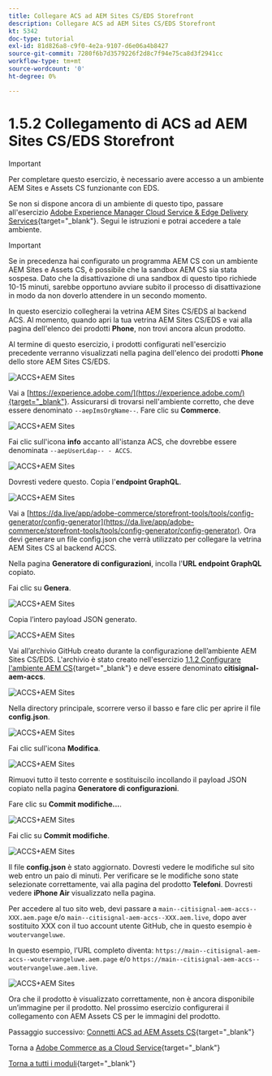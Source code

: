 ```yaml
---
title: Collegare ACS ad AEM Sites CS/EDS Storefront
description: Collegare ACS ad AEM Sites CS/EDS Storefront
kt: 5342
doc-type: tutorial
exl-id: 81d826a8-c9f0-4e2a-9107-d6e06a4b8427
source-git-commit: 7280f6b7d3579226f2d8c7f94e75ca8d3f2941cc
workflow-type: tm+mt
source-wordcount: '0'
ht-degree: 0%

---
```


# 1.5.2 Collegamento di ACS ad AEM Sites CS/EDS Storefront

>[!IMPORTANT]
>
>Per completare questo esercizio, è necessario avere accesso a un ambiente AEM Sites e Assets CS funzionante con EDS.
>
>Se non si dispone ancora di un ambiente di questo tipo, passare all&#39;esercizio [Adobe Experience Manager Cloud Service &amp; Edge Delivery Services](./../../../modules/asset-mgmt/module2.1/aemcs.md){target="_blank"}. Segui le istruzioni e potrai accedere a tale ambiente.

>[!IMPORTANT]
>
>Se in precedenza hai configurato un programma AEM CS con un ambiente AEM Sites e Assets CS, è possibile che la sandbox AEM CS sia stata sospesa. Dato che la disattivazione di una sandbox di questo tipo richiede 10-15 minuti, sarebbe opportuno avviare subito il processo di disattivazione in modo da non doverlo attendere in un secondo momento.

In questo esercizio collegherai la vetrina AEM Sites CS/EDS al backend ACS. Al momento, quando apri la tua vetrina AEM Sites CS/EDS e vai alla pagina dell&#39;elenco dei prodotti **Phone**, non trovi ancora alcun prodotto.

Al termine di questo esercizio, i prodotti configurati nell&#39;esercizio precedente verranno visualizzati nella pagina dell&#39;elenco dei prodotti **Phone** dello store AEM Sites CS/EDS.

![ACCS+AEM Sites](./images/accsaemsites0.png)

Vai a [https://experience.adobe.com/](https://experience.adobe.com/){target="_blank"}. Assicurarsi di trovarsi nell&#39;ambiente corretto, che deve essere denominato `--aepImsOrgName--`. Fare clic su **Commerce**.

![ACCS+AEM Sites](./images/accsaemsites1.png)

Fai clic sull&#39;icona **info** accanto all&#39;istanza ACS, che dovrebbe essere denominata `--aepUserLdap-- - ACCS`.

![ACCS+AEM Sites](./images/accsaemsites2.png)

Dovresti vedere questo. Copia l&#39;**endpoint GraphQL**.

![ACCS+AEM Sites](./images/accsaemsites3.png)

Vai a [https://da.live/app/adobe-commerce/storefront-tools/tools/config-generator/config-generator](https://da.live/app/adobe-commerce/storefront-tools/tools/config-generator/config-generator). Ora devi generare un file config.json che verrà utilizzato per collegare la vetrina AEM Sites CS al backend ACCS.

Nella pagina **Generatore di configurazioni**, incolla l&#39;**URL endpoint GraphQL** copiato.

Fai clic su **Genera**.

![ACCS+AEM Sites](./images/accsaemsites4.png)

Copia l’intero payload JSON generato.

![ACCS+AEM Sites](./images/accsaemsites5.png)

Vai all’archivio GitHub creato durante la configurazione dell’ambiente AEM Sites CS/EDS. L&#39;archivio è stato creato nell&#39;esercizio [1.1.2 Configurare l&#39;ambiente AEM CS](./../../../modules/asset-mgmt/module2.1/ex3.md){target="_blank"} e deve essere denominato **citisignal-aem-accs**.

![ACCS+AEM Sites](./images/accsaemsites6.png)

Nella directory principale, scorrere verso il basso e fare clic per aprire il file **config.json**.

![ACCS+AEM Sites](./images/accsaemsites7.png)

Fai clic sull&#39;icona **Modifica**.

![ACCS+AEM Sites](./images/accsaemsites8.png)

Rimuovi tutto il testo corrente e sostituiscilo incollando il payload JSON copiato nella pagina **Generatore di configurazioni**.

Fare clic su **Commit modifiche...**.

![ACCS+AEM Sites](./images/accsaemsites9.png)

Fai clic su **Commit modifiche**.

![ACCS+AEM Sites](./images/accsaemsites10.png)

Il file **config.json** è stato aggiornato. Dovresti vedere le modifiche sul sito web entro un paio di minuti. Per verificare se le modifiche sono state selezionate correttamente, vai alla pagina del prodotto **Telefoni**. Dovresti vedere **iPhone Air** visualizzato nella pagina.

Per accedere al tuo sito web, devi passare a `main--citisignal-aem-accs--XXX.aem.page` e/o `main--citisignal-aem-accs--XXX.aem.live`, dopo aver sostituito XXX con il tuo account utente GitHub, che in questo esempio è `woutervangeluwe`.

In questo esempio, l’URL completo diventa:
`https://main--citisignal-aem-accs--woutervangeluwe.aem.page` e/o `https://main--citisignal-aem-accs--woutervangeluwe.aem.live`.

![ACCS+AEM Sites](./images/accsaemsites11.png)

Ora che il prodotto è visualizzato correttamente, non è ancora disponibile un’immagine per il prodotto. Nel prossimo esercizio configurerai il collegamento con AEM Assets CS per le immagini del prodotto.

Passaggio successivo: [Connetti ACS ad AEM Assets CS](./ex3.md){target="_blank"}

Torna a [Adobe Commerce as a Cloud Service](./accs.md){target="_blank"}

[Torna a tutti i moduli](./../../../overview.md){target="_blank"}
